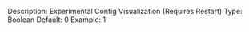 Description: Experimental Config Visualization (Requires Restart)
Type: Boolean
Default: 0
Example: 1
